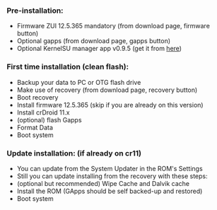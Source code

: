 ### Pre-installation:

* Firmware ZUI 12.5.365 mandatory (from download page, firmware button)
* Optional gapps (from download page, gapps button)
* Optional KernelSU manager app v0.9.5 (get it from [here](https://github.com/tiann/KernelSU/releases/download/v0.9.5/KernelSU_v0.9.5_11872-release.apk))


### First time installation (clean flash):

* Backup your data to PC or OTG flash drive
* Make use of recovery (from download page, recovery button)
* Boot recovery
* Install firmware 12.5.365 (skip if you are already on this version)
* Install crDroid 11.x
* (optional) flash Gapps
* Format Data
* Boot system


### Update installation: (if already on cr11)

* You can update from the System Updater in the ROM's Settings
* Still you can update installing from the recovery with these steps:
* (optional but recommended) Wipe Cache and Dalvik cache
* Install the ROM (GApps should be self backed-up and restored)
* Boot system
